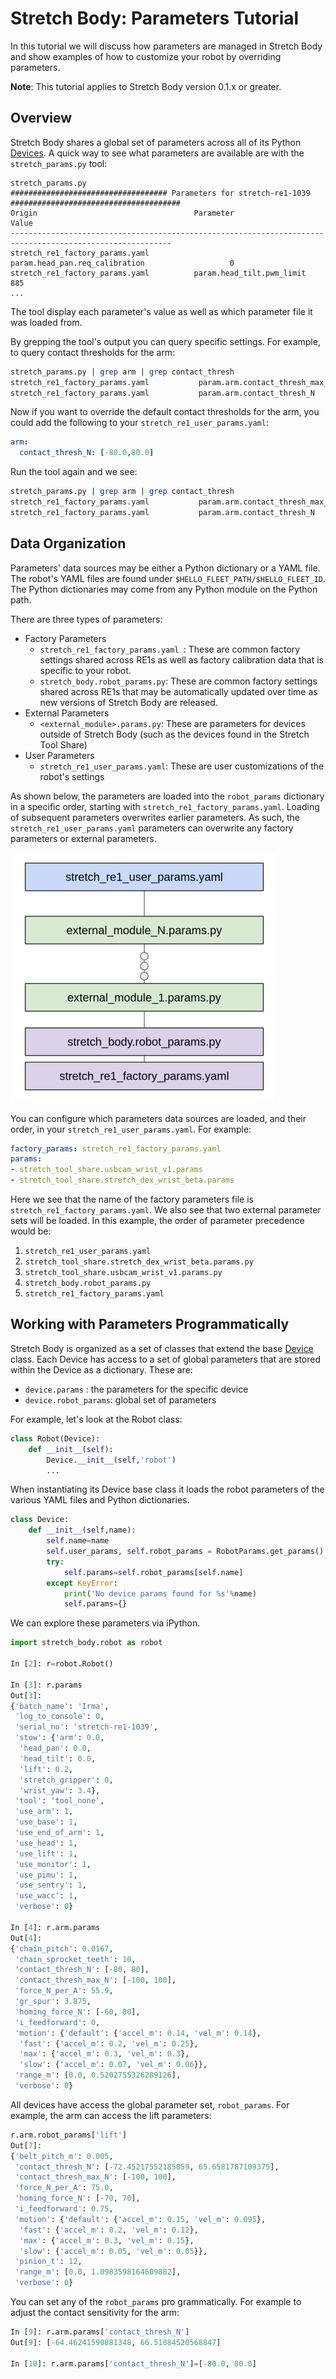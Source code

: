# Stretch Body: Parameters Tutorial

In this tutorial we will discuss how parameters are managed in Stretch Body and show examples of how to customize your robot by overriding parameters.

**Note**: This tutorial applies to Stretch Body version 0.1.x or greater.

## Overview

Stretch Body shares a global set of parameters across all of its Python [Devices](). A quick way to see what parameters are available are with the `stretch_params.py` tool:

```
stretch_params.py 
################################### Parameters for stretch-re1-1039 ######################################
Origin                                   Parameter                                     Value                        
----------------------------------------------------------------------------------------------------------
stretch_re1_factory_params.yaml          param.head_pan.req_calibration                   0                             
stretch_re1_factory_params.yaml          param.head_tilt.pwm_limit                       885                           
...
```

The tool display each parameter's value as well as which parameter file it was loaded from.

By grepping the tool's output you can query specific settings. For example, to query contact thresholds for the arm:

```bash
stretch_params.py | grep arm | grep contact_thresh
stretch_re1_factory_params.yaml           param.arm.contact_thresh_max_N          [-100, 100]                   
stretch_re1_factory_params.yaml           param.arm.contact_thresh_N              [-64.46241590881348, 66.51084520568847]
```

Now if you want to override the default contact thresholds for the arm, you could add the following to your `stretch_re1_user_params.yaml`:

```yaml
arm:
  contact_thresh_N: [-80.0,80.0]
```

Run the tool again and we see:

```bash
stretch_params.py | grep arm | grep contact_thresh
stretch_re1_factory_params.yaml           param.arm.contact_thresh_max_N          [-100, 100]                   
stretch_re1_factory_params.yaml           param.arm.contact_thresh_N              [-80, 80]
```

## Data Organization

Parameters' data sources may be either a Python dictionary or a YAML file. The robot's YAML files are found under `$HELLO_FLEET_PATH/$HELLO_FLEET_ID`. The Python dictionaries may come from any Python module on the Python path.

There are three types of parameters:

* Factory Parameters
  * `stretch_re1_factory_params.yaml `: These are common factory settings shared across RE1s as well as factory calibration data that is specific to your robot.
  * `stretch_body.robot_params.py`: These are common factory settings shared across RE1s that may be automatically updated over time as new versions of Stretch Body are released.
* External Parameters
  * `<external_module>.params.py`: These are parameters for devices outside of Stretch Body (such as the devices found in the Stretch Tool Share)
* User Parameters
  * `stretch_re1_user_params.yaml`: These are user customizations of the robot's settings

As shown below, the parameters are loaded into the `robot_params` dictionary in a specific order, starting with `stretch_re1_factory_params.yaml`. Loading of subsequent parameters overwrites earlier parameters. As such, the `stretch_re1_user_params.yaml` parameters can overwrite any factory parameters or external parameters. 



![](images/parameter_stack_rs.png )



You can configure which parameters data sources are loaded, and their order, in your `stretch_re1_user_params.yaml`. For example:

```yaml
factory_params: stretch_re1_factory_params.yaml
params:
- stretch_tool_share.usbcam_wrist_v1.params
- stretch_tool_share.stretch_dex_wrist_beta.params
```

Here we see that the name of the factory parameters file is `stretch_re1_factory_params.yaml`. We also see that two external parameter sets will be loaded. In this example, the order of parameter precedence  would be:

1. `stretch_re1_user_params.yaml`
2. `stretch_tool_share.stretch_dex_wrist_beta.params.py`
3. `stretch_tool_share.usbcam_wrist_v1.params.py`
4. `stretch_body.robot_params.py`
5. `stretch_re1_factory_params.yaml`

## Working with Parameters Programmatically

Stretch Body is organized as a set of classes that extend the base [Device]() class. Each Device has access to a set of global parameters that are stored within the Device as a dictionary. These are:

* `device.params` : the parameters for the specific device
* `device.robot_params`: global set of parameters

For example, let's look at the Robot class:

```python
class Robot(Device):
    def __init__(self):
        Device.__init__(self,'robot')
        ...
```

When instantiating its Device base class it loads the robot parameters of the various YAML files and Python dictionaries.

```python
class Device:
    def __init__(self,name):
        self.name=name
        self.user_params, self.robot_params = RobotParams.get_params()
        try:
            self.params=self.robot_params[self.name]
        except KeyError:
            print('No device params found for %s'%name)
            self.params={}
```

We can explore these parameters via iPython. 

```python
import stretch_body.robot as robot

In [2]: r=robot.Robot()

In [3]: r.params
Out[3]: 
{'batch_name': 'Irma',
 'log_to_console': 0,
 'serial_no': 'stretch-re1-1039',
 'stow': {'arm': 0.0,
  'head_pan': 0.0,
  'head_tilt': 0.0,
  'lift': 0.2,
  'stretch_gripper': 0,
  'wrist_yaw': 3.4},
 'tool': 'tool_none',
 'use_arm': 1,
 'use_base': 1,
 'use_end_of_arm': 1,
 'use_head': 1,
 'use_lift': 1,
 'use_monitor': 1,
 'use_pimu': 1,
 'use_sentry': 1,
 'use_wacc': 1,
 'verbose': 0}

In [4]: r.arm.params
Out[4]: 
{'chain_pitch': 0.0167,
 'chain_sprocket_teeth': 10,
 'contact_thresh_N': [-80, 80],
 'contact_thresh_max_N': [-100, 100],
 'force_N_per_A': 55.9,
 'gr_spur': 3.875,
 'homing_force_N': [-60, 80],
 'i_feedforward': 0,
 'motion': {'default': {'accel_m': 0.14, 'vel_m': 0.14},
  'fast': {'accel_m': 0.2, 'vel_m': 0.25},
  'max': {'accel_m': 0.3, 'vel_m': 0.3},
  'slow': {'accel_m': 0.07, 'vel_m': 0.06}},
 'range_m': [0.0, 0.5202755326289126],
 'verbose': 0}

```

All devices have access the global parameter set, `robot_params`. For example, the arm can access the lift parameters:

```python
r.arm.robot_params['lift']
Out[7]: 
{'belt_pitch_m': 0.005,
 'contact_thresh_N': [-72.45217552185059, 65.6581787109375],
 'contact_thresh_max_N': [-100, 100],
 'force_N_per_A': 75.0,
 'homing_force_N': [-70, 70],
 'i_feedforward': 0.75,
 'motion': {'default': {'accel_m': 0.15, 'vel_m': 0.095},
  'fast': {'accel_m': 0.2, 'vel_m': 0.12},
  'max': {'accel_m': 0.3, 'vel_m': 0.15},
  'slow': {'accel_m': 0.05, 'vel_m': 0.05}},
 'pinion_t': 12,
 'range_m': [0.0, 1.0983598164609882],
 'verbose': 0}

```

You can set any of the `robot_params` pro grammatically. For example to adjust the contact sensitivity for the arm:

```python
In [9]: r.arm.params['contact_thresh_N']
Out[9]: [-64.46241590881348, 66.51084520568847]
    
In [10]: r.arm.params['contact_thresh_N']=[-80.0, 80.0]
```


